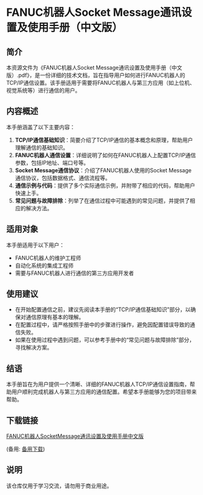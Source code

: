 # FANUC机器人Socket Message通讯设置及使用手册（中文版）

## 简介

本资源文件为《FANUC机器人Socket Message通讯设置及使用手册（中文版）.pdf》，是一份详细的技术文档，旨在指导用户如何进行FANUC机器人的TCP/IP通信设置。该手册适用于需要将FANUC机器人与第三方应用（如上位机、视觉系统等）进行通信的用户。

## 内容概述

本手册涵盖了以下主要内容：

1. **TCP/IP通信基础知识**：简要介绍了TCP/IP通信的基本概念和原理，帮助用户理解通信的基础知识。
2. **FANUC机器人通信设置**：详细说明了如何在FANUC机器人上配置TCP/IP通信参数，包括IP地址、端口号等。
3. **Socket Message通信协议**：介绍了FANUC机器人使用的Socket Message通信协议，包括数据格式、通信流程等。
4. **通信示例与代码**：提供了多个实际通信示例，并附带了相应的代码，帮助用户快速上手。
5. **常见问题与故障排除**：列举了在通信过程中可能遇到的常见问题，并提供了相应的解决方法。

## 适用对象

本手册适用于以下用户：

- FANUC机器人的维护工程师
- 自动化系统的集成工程师
- 需要与FANUC机器人进行通信的第三方应用开发者

## 使用建议

- 在开始配置通信之前，建议先阅读本手册的“TCP/IP通信基础知识”部分，以确保对通信原理有基本的理解。
- 在配置过程中，请严格按照手册中的步骤进行操作，避免因配置错误导致的通信失败。
- 如果在使用过程中遇到问题，可以参考手册中的“常见问题与故障排除”部分，寻找解决方案。

## 结语

本手册旨在为用户提供一个清晰、详细的FANUC机器人TCP/IP通信设置指南，帮助用户顺利完成机器人与第三方应用的通信配置。希望本手册能够为您的项目带来帮助。

## 下载链接
[FANUC机器人SocketMessage通讯设置及使用手册中文版](https://pan.quark.cn/s/a9851455699e) 

(备用: [备用下载](https://pan.baidu.com/s/1fKgUoc8xhwbEvOdhVhOt4A?pwd=1234))

## 说明

该仓库仅用于学习交流，请勿用于商业用途。
